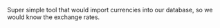 Super simple tool that would import currencies into our database, so we would know the exchange rates.
